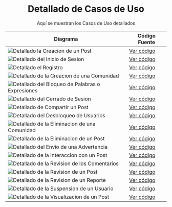 <div align="center">

# Detallado de Casos de Uso

Aquí se muestran los Casos de Uso detallados


| **Diagrama**                                      | **Código Fuente** |
|---------------------------------------------------|--------------------|
| ![Detallado  la Creacion de un Post]()            | [Ver código]() |
| ![Detallado del Inicio de Sesion]()               | [Ver código]() |
| ![Detallado el Registro]()                        | [Ver código]() |
| ![Detallado de la Creacion de una Comunidad]()    | [Ver código]() |
| ![Detallado del Bloqueo de Palabras o Expresiones]() | [Ver código]() |
| ![Detallado del Cerrado de Sesion]()              | [Ver código]() |
| ![Detallado de Compartir un Post]()               | [Ver código]() |
| ![Detallado del Desbloqueo de Usuarios]()         | [Ver código]() |
| ![Detallado de la Eliminacion de una Comunidad]() | [Ver código]() |
| ![Detallado de la Eliminacion de un Post]()       | [Ver código]() |
| ![Detallado del Envio de una Advertencia]()       | [Ver código]() |
| ![Detallado de la Interaccion con un Post]()      | [Ver código]() |
| ![Detallado de la Revision de los Comentarios]()  | [Ver código]() |
| ![Detallado de la Revision de un Post]()          | [Ver código]() |
| ![Detallado de la Revision de un Reporte]()       | [Ver código]() |
| ![Detallado de la Suspension de un Usuario]()     | [Ver código]() |
| ![Detallado de la Visualizacion de un Post]()     | [Ver código]() |


</div>